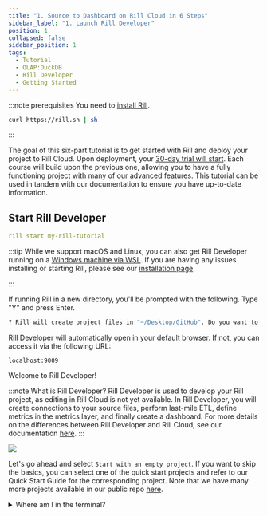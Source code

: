 ```yaml
---
title: "1. Source to Dashboard on Rill Cloud in 6 Steps"
sidebar_label: "1. Launch Rill Developer"
position: 1
collapsed: false
sidebar_position: 1
tags:
  - Tutorial
  - OLAP:DuckDB
  - Rill Developer
  - Getting Started
---
```

:::note prerequisites
You need to [install Rill](https://docs.rilldata.com/home/install). 

```bash
curl https://rill.sh | sh
```

:::

The goal of this six-part tutorial is to get started with Rill and deploy your project to Rill Cloud. Upon deployment, your [30-day trial will start](/other/account-management/billing#trial-plan). Each course will build upon the previous one, allowing you to have a fully functioning project with many of our advanced features. This tutorial can be used in tandem with our documentation to ensure you have up-to-date information.


## Start Rill Developer

```yaml
rill start my-rill-tutorial
```

:::tip
While we support macOS and Linux, you can also get Rill Developer running on a [Windows machine via WSL](https://docs.rilldata.com/home/install#rill-on-windows-using-wsl). If you are having any issues installing or starting Rill, please see our [installation page](https://docs.rilldata.com/home/install). 

:::



If running Rill in a new directory, you'll be prompted with the following. Type "Y" and press Enter. 

```bash
? Rill will create project files in "~/Desktop/GitHub". Do you want to continue? (Y/n) 

```

Rill Developer will automatically open in your default browser. If not, you can access it via the following URL:

```
localhost:9009
``` 

Welcome to Rill Developer!

:::note What is Rill Developer? 
Rill Developer is used to develop your Rill project, as editing in Rill Cloud is not yet available. In Rill Developer, you will create connections to your source files, perform last-mile ETL, define metrics in the metrics layer, and finally create a dashboard. For more details on the differences between Rill Developer and Rill Cloud, see our documentation [here](/concepts/developerVsCloud.md).
:::

<img src = '/img/tutorials/rill-basics/new-rill-project.png' class='rounded-gif' />
<br />

Let's go ahead and select `Start with an empty project`. If you want to skip the basics, you can select one of the quick start projects and refer to our Quick Start Guide for the corresponding project. Note that we have many more projects available in our public repo [here](https://github.com/rilldata/rill-examples/tree/demo).

<details>
  <summary>Where am I in the terminal?</summary>
  
    You can use the `pwd` command to see which directory you are in within the terminal. <br />
    If this is not where you'd like to make the directory, use the `cd` command to change directories.

</details>


